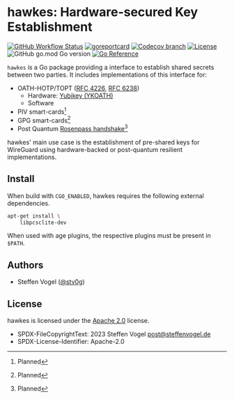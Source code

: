 # hawkes: Hardware-secured Key Establishment

[![GitHub Workflow Status](https://img.shields.io/github/actions/workflow/status/cunicu/hawkes/test.yaml?style=flat-square)](https://github.com/cunicu/hawkes/actions)
[![goreportcard](https://goreportcard.com/badge/github.com/cunicu/hawkes?style=flat-square)](https://goreportcard.com/report/github.com/cunicu/hawkes)
[![Codecov branch](https://img.shields.io/codecov/c/github/cunicu/hawkes/main?style=flat-square&token=6XoWouQg6K)](https://app.codecov.io/gh/cunicu/hawkes/tree/main)
[![License](https://img.shields.io/badge/license-Apache%202.0-blue?style=flat-square)](https://github.com/cunicu/hawkes/blob/main/LICENSES/Apache-2.0.txt)
![GitHub go.mod Go version](https://img.shields.io/github/go-mod/go-version/cunicu/hawkes?style=flat-square)
[![Go Reference](https://pkg.go.dev/badge/github.com/cunicu/hawkes.svg)](https://pkg.go.dev/github.com/cunicu/hawkes)

`hawkes` is a Go package providing a interface to establish shared secrets between two parties.
It includes implementations of this interface for:

- OATH-HOTP/TOPT ([RFC 4226](https://datatracker.ietf.org/doc/html/rfc4226), [RFC 6238](https://datatracker.ietf.org/doc/html/rfc6238))
    - Hardware: [Yubikey (YKOATH)](https://developers.yubico.com/OATH/YKOATH_Protocol.html)
    - Software
- PIV smart-cards[^1]
- GPG smart-cards[^1]
- Post Quantum [Rosenpass handshake](https://rosenpass.eu)[^1]

[^1]: Planned

hawkes' main use case is the establishment of pre-shared keys for WireGuard using hardware-backed or post-quantum resilient implementations.

## Install

When build with `CGO_ENABLED`, hawkes requires the following external dependencies.

```bash
apt-get install \
    libpcsclite-dev
```

When used with age plugins, the respective plugins must be present in `$PATH`.

## Authors

- Steffen Vogel ([@stv0g](https://github.com/stv0g))

## License

hawkes is licensed under the [Apache 2.0](./LICENSE) license.

- SPDX-FileCopyrightText: 2023 Steffen Vogel <post@steffenvogel.de>
- SPDX-License-Identifier: Apache-2.0
